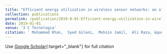 ```yaml
---
title: "Efficient energy utilization in wireless sensor networks: an algorithm"
collection: publications
permalink: /publication/2019-0-01-Efficient-energy-utilization-in-wireless-sensor-networks-an-algorithm
date: 2019-01-01
venue: '3 C Tecnologia'
citation: ' Muhammad Khan,  Syed Gilani,  Mohsin Jamil,  Ali Raza, &quot;Efficient energy utilization in wireless sensor networks: an algorithm.&quot; 3 C Tecnologia, 2019.'
---
```

Use [Google Scholar](https://scholar.google.com/scholar?q=Efficient+energy+utilization+in+wireless+sensor+networks:+an+algorithm){:target="_blank"} for full citation
